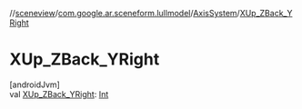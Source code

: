 //[sceneview](../../../index.md)/[com.google.ar.sceneform.lullmodel](../index.md)/[AxisSystem](index.md)/[XUp_ZBack_YRight](-x-up_-z-back_-y-right.md)

# XUp_ZBack_YRight

[androidJvm]\
val [XUp_ZBack_YRight](-x-up_-z-back_-y-right.md): [Int](https://kotlinlang.org/api/latest/jvm/stdlib/kotlin/-int/index.html)
